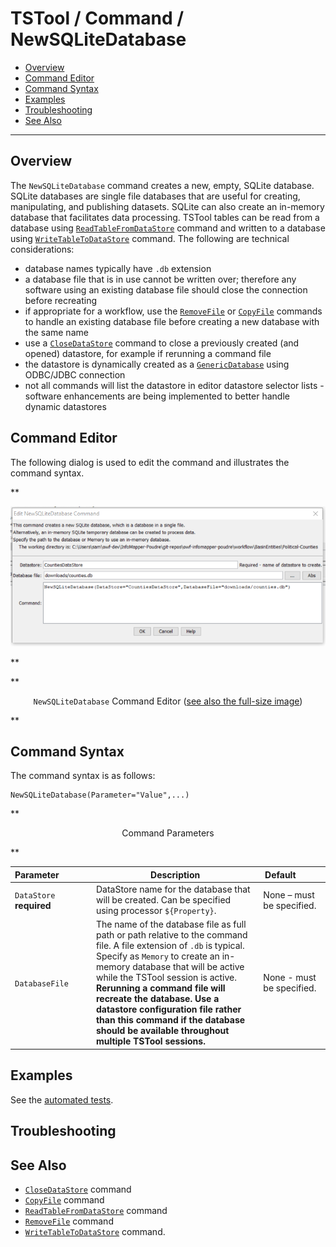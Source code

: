 # TSTool / Command / NewSQLiteDatabase #

* [Overview](#overview)
* [Command Editor](#command-editor)
* [Command Syntax](#command-syntax)
* [Examples](#examples)
* [Troubleshooting](#troubleshooting)
* [See Also](#see-also)

-------------------------

## Overview ##

The `NewSQLiteDatabase` command creates a new, empty, SQLite database.
SQLite databases are single file databases that are useful for creating,
manipulating, and publishing datasets.
SQLite can also create an in-memory database that facilitates data processing.
TSTool tables can be read from a database using
[`ReadTableFromDataStore`](../ReadTableFromDataStore/ReadTableFromDataStore.md) command
and written to a database using
[`WriteTableToDataStore`](../WriteTableToDataStore/WriteTableToDataStore.md) command.
The following are technical considerations:

* database names typically have `.db` extension
* a database file that is in use cannot be written over; therefore any software
using an existing database file should close the connection before recreating
* if appropriate for a workflow, use the [`RemoveFile`](../RemoveFile/RemoveFile.md) or [`CopyFile`](../CopyFile/CopyFile.md)
commands to handle an existing database file before creating a new database with the same name
* use a [`CloseDataStore`](../CloseDataStore/CloseDataStore.md) command to close a previously created (and opened) datastore,
for example if rerunning a command file
* the datastore is dynamically created as a
[`GenericDatabase`](../../datastore-ref/GenericDatabase/GenericDatabase.md) using ODBC/JDBC connection
* not all commands will list the datastore in editor datastore
selector lists - software enhancements are being implemented to better handle dynamic datastores

## Command Editor ##

The following dialog is used to edit the command and illustrates the command syntax.

**<p style="text-align: center;">
![NewSQLiteDatabase](NewSQLiteDatabase.png)
</p>**

**<p style="text-align: center;">
`NewSQLiteDatabase` Command Editor (<a href="../NewSQLiteDatabase.png">see also the full-size image</a>)
</p>**

## Command Syntax ##

The command syntax is as follows:

```text
NewSQLiteDatabase(Parameter="Value",...)
```
**<p style="text-align: center;">
Command Parameters
</p>**

| **Parameter**&nbsp;&nbsp;&nbsp;&nbsp;&nbsp;&nbsp;&nbsp;&nbsp;&nbsp;&nbsp;&nbsp;&nbsp; | **Description** | **Default**&nbsp;&nbsp;&nbsp;&nbsp;&nbsp;&nbsp;&nbsp;&nbsp;&nbsp;&nbsp; |
| --------------|-----------------|----------------- |
|`DataStore`<br>**required**|DataStore name for the database that will be created.  Can be specified using processor `${Property}`.|None – must be specified.|
|`DatabaseFile`|The name of the database file as full path or path relative to the command file.  A file extension of `.db` is typical.  Specify as `Memory` to create an in-memory database that will be active while the TSTool session is active. **Rerunning a command file will recreate the database.  Use a datastore configuration file rather than this command if the database should be available throughout multiple TSTool sessions.**|None - must be specified.|

## Examples ##

See the [automated tests](https://github.com/OpenCDSS/cdss-app-tstool-test/tree/master/test/regression/commands/general/NewSQLiteDatabase).

## Troubleshooting ##

## See Also ##

* [`CloseDataStore`](../CloseDataStore/CloseDataStore.md) command
* [`CopyFile`](../CopyFile/CopyFile.md) command
* [`ReadTableFromDataStore`](../ReadTableFromDataStore/ReadTableFromDataStore.md) command
* [`RemoveFile`](../RemoveFile/RemoveFile.md) command
* [`WriteTableToDataStore`](../WriteTableToDataStore/WriteTableToDataStore.md) command.
